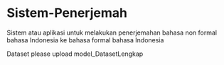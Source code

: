 # Sistem-Penerjemah
Sistem atau aplikasi untuk melakukan penerjemahan bahasa non formal bahasa Indonesia ke bahasa formal bahasa Indonesia

Dataset
please upload model_DatasetLengkap
